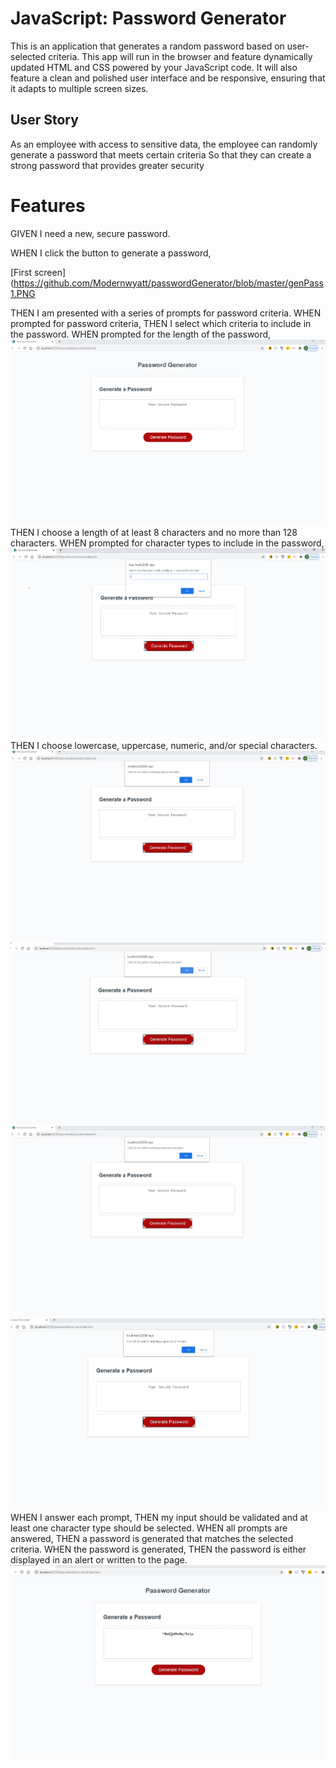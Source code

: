 # JavaScript: Password Generator

This is an application that generates a random password based on user-selected criteria. This app will run in the browser and feature dynamically updated HTML and CSS powered by your JavaScript code. It will also feature a clean and polished user interface and be responsive, ensuring that it adapts to multiple screen sizes.

## User Story


As an employee with access to sensitive data,
the employee can randomly generate a password that meets certain criteria
So that they can create a strong password that provides greater security


# Features


GIVEN I need a new, secure password.

WHEN I click the button to generate a password,

[First screen](https://github.com/Modernwyatt/passwordGenerator/blob/master/genPass1.PNG

THEN I am presented with a series of prompts for password criteria.
WHEN prompted for password criteria,
THEN I select which criteria to include in the password.
WHEN prompted for the length of the password,
![password length](https://github.com/Modernwyatt/passwordGenerator/blob/master/genPass1.PNG)
THEN I choose a length of at least 8 characters and no more than 128 characters.
WHEN prompted for character types to include in the password,
![password inputs](https://github.com/Modernwyatt/passwordGenerator/blob/master/genPass2.PNG)
THEN I choose lowercase, uppercase, numeric, and/or special characters.
![special character prompt](https://github.com/Modernwyatt/passwordGenerator/blob/master/genPass4.PNG)
![numbers prompt](https://github.com/Modernwyatt/passwordGenerator/blob/master/genPass5.jpg) 
![lowercase prompt](https://github.com/Modernwyatt/passwordGenerator/blob/master/genPass6.jpg)
![uppercase prompt](https://github.com/Modernwyatt/passwordGenerator/blob/master/genPass7.jpg)
WHEN I answer each prompt,
THEN my input should be validated and at least one character type should be selected.
WHEN all prompts are answered,
THEN a password is generated that matches the selected criteria.
WHEN the password is generated,
THEN the password is either displayed in an alert or written to the page.
![generated password](https://github.com/Modernwyatt/passwordGenerator/blob/master/genPass8.jpg)

